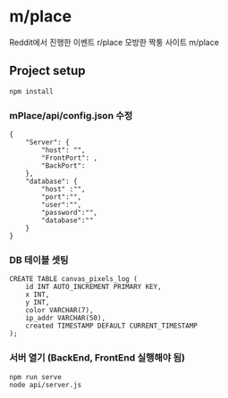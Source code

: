 # m/place 
Reddit에서 진행한 이벤트 r/place 모방한 짝퉁 사이트 m/place

## Project setup
```
npm install
```

### mPlace/api/config.json 수정
```
{
    "Server": {
        "host": "",
        "FrontPort": ,
        "BackPort": 
    },
    "database": {
        "host" :"",
        "port":"",
        "user":"",
        "password":"",
        "database":""
    }
}
```

### DB 테이블 셋팅
```
CREATE TABLE canvas_pixels_log (
    id INT AUTO_INCREMENT PRIMARY KEY,
    x INT,
    y INT,
    color VARCHAR(7),
    ip_addr VARCHAR(50),
    created TIMESTAMP DEFAULT CURRENT_TIMESTAMP
);
```

### 서버 열기 (BackEnd, FrontEnd 실행해야 됨)
```
npm run serve
node api/server.js
```
